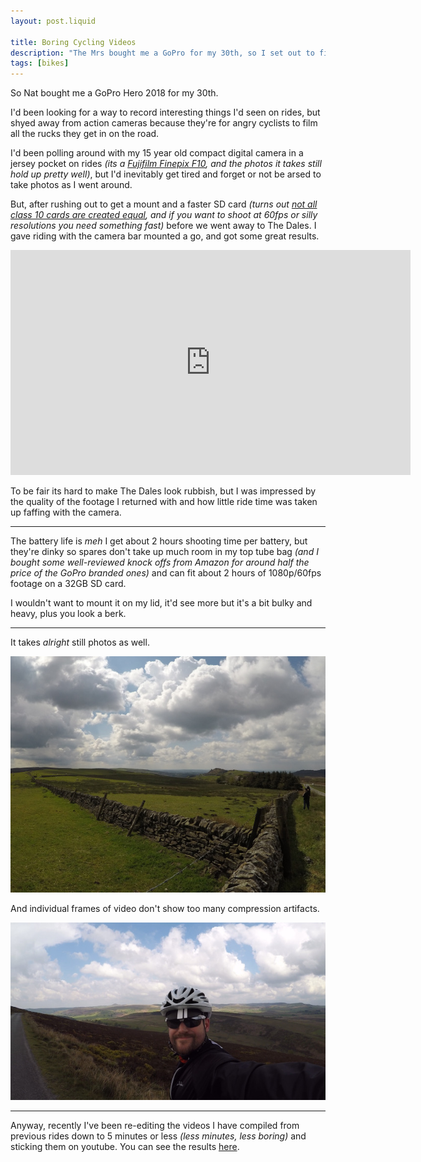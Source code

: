```yaml
---
layout: post.liquid

title: Boring Cycling Videos
description: "The Mrs bought me a GoPro for my 30th, so I set out to film the most uninteresting cycling videos possible."
tags: [bikes]
---
```


So Nat bought me a GoPro Hero 2018 for my 30th.

I'd been looking for a way to record interesting things I'd seen on rides, but shyed away from action cameras because they're for angry cyclists to film all the rucks they get in on the road.

I'd been polling around with my 15 year old compact digital camera in a jersey pocket on rides _(its a [Fujifilm Finepix F10](https://en.wikipedia.org/wiki/Fujifilm_FinePix_F_series), and the photos it takes still hold up pretty well)_, but I'd inevitably get tired and forget or not be arsed to take photos as I went around.

But, after rushing out to get a mount and a faster SD card _(turns out [not all class 10 cards are created equal](https://gopro.com/en/us/news/choosing-a-memory-card-for-your-gopro), and if you want to shoot at 60fps or silly resolutions you need something fast)_ before we went away to The Dales. I gave riding with the camera bar mounted a go, and got some great results.

<iframe class="youtube" width="640" height="360" src="https://www.youtube.com/embed/HGpuFmBAqqQ" frameborder="0" allow="accelerometer; autoplay; encrypted-media; gyroscope; picture-in-picture" allowfullscreen></iframe>

To be fair its hard to make The Dales look rubbish, but I was impressed by the quality of the footage I returned with and how little ride time was taken up faffing with the camera.

---

The battery life is _meh_ I get about 2 hours shooting time per battery, but they're dinky so spares don't take up much room in my top tube bag _(and I bought some well-reviewed knock offs from Amazon for around half the price of the GoPro branded ones)_ and can fit about 2 hours of 1080p/60fps footage on a 32GB SD card.

I wouldn't want to mount it on my lid, it'd see more but it's a bit bulky and heavy, plus you look a berk.

---

It takes _alright_ still photos as well.

[![Gopro photo of Axe Edge, Derbyshire](/assets/img/posts/2019-09-27-boring-cycling-videos/axe_edge_gopro.jpeg)](/assets/img/posts/2019-09-27-boring-cycling-videos/axe_edge_gopro_fs.jpeg)

And individual frames of video don't show too many compression artifacts.

[![Still frame from GoPro video of Axe Edge, Derbyshire](/assets/img/posts/2019-09-27-boring-cycling-videos/axe_edge_gopro_still.jpeg)](/assets/img/posts/2019-09-27-boring-cycling-videos/axe_edge_gopro_still_fs.jpeg)

---

Anyway, recently I've been re-editing the videos I have compiled from previous rides down to 5 minutes or less _(less minutes, less boring)_ and sticking them on youtube. You can see the results [here](https://www.youtube.com/channel/UCIBF_vjZRcAmMdVKIFFIXDg).
